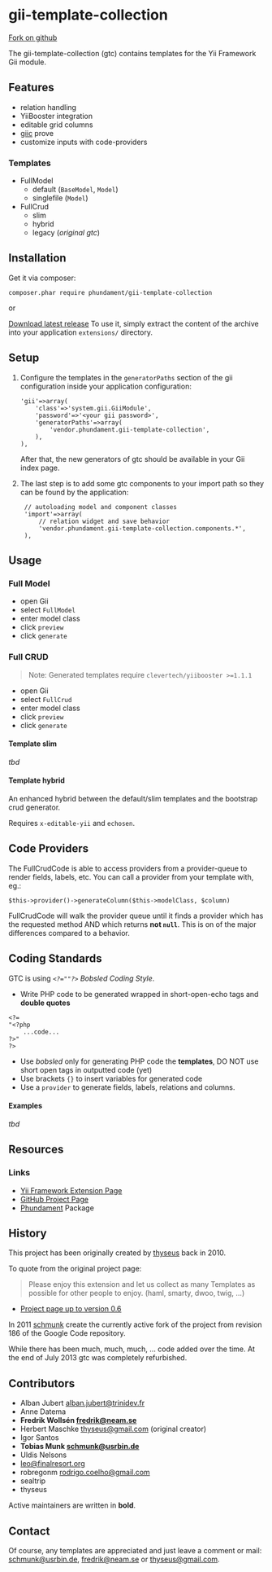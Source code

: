 gii-template-collection
=======================

[Fork on github](https://github.com/schmunk42/gii-template-collection)

The gii-template-collection (gtc) contains templates for the Yii Framework Gii module.

Features
--------

* relation handling
* YiiBooster integration
* editable grid columns
* [giic](https://github.com/schmunk42/giic) prove
* customize inputs with code-providers

### Templates

* FullModel
  * default (`BaseModel`, `Model`)
  * singlefile (`Model`)
* FullCrud 
  * slim
  * hybrid
  * legacy (*original gtc*)


Installation
------------

Get it via composer:

    composer.phar require phundament/gii-template-collection

or

[Download latest release](https://github.com/schmunk42/gii-template-collection/releases)
To use it, simply extract the content of the archive into your application 
`extensions/` directory.


Setup
-----

1. Configure the templates in the `generatorPaths` section of the gii configuration inside your application configuration:

    ```
    'gii'=>array(
        'class'=>'system.gii.GiiModule',
        'password'=>'<your gii password>',
        'generatorPaths'=>array(
            'vendor.phundament.gii-template-collection',   
        ),
    ),
   ```
   After that, the new generators of gtc should be available in your Gii index page.

2. The last step is to add some gtc components to your import path so they can be found by the application:

   ```
	// autoloading model and component classes
	'import'=>array(
		// relation widget and save behavior
		'vendor.phundament.gii-template-collection.components.*', 
	),
    ```


Usage
-----

### Full Model

* open Gii
* select `FullModel`
* enter model class
* click `preview`
* click `generate`

### Full CRUD

> Note: Generated templates require `clevertech/yiibooster >=1.1.1`

* open Gii
* select `FullCrud`
* enter model class
* click `preview`
* click `generate`

#### Template slim

*tbd*

#### Template hybrid

An enhanced hybrid between the default/slim templates and the bootstrap crud generator.

Requires `x-editable-yii` and `echosen`.


Code Providers
--------------

The FullCrudCode is able to access providers from a provider-queue to render fields, labels, etc.
You can call a provider from your template with, eg.:

    $this->provider()->generateColumn($this->modelClass, $column)
    
FullCrudCode will walk the provider queue until it finds a provider which has the requested method AND which returns **not `null`**. This is on of the major differences compared to a behavior.


Coding Standards
----------------

GTC is using *`<?=""?>` Bobsled Coding Style*.

* Write PHP code to be generated wrapped in short-open-echo tags and **double quotes** 

```
<?=
"<?php 
    ...code... 
?>"
?>
```

* Use *bobsled* only for generating PHP code the **templates**, DO NOT use short open tags in outputted code (yet)
* Use brackets `{}` to insert variables for generated code
* Use a `provider` to generate fields, labels, relations and columns.


#### Examples

*tbd*


Resources
---------

### Links

* [Yii Framework Extension Page](http://www.yiiframework.com/extension/gii-template-collection)
* [GitHub Project Page](https://github.com/schmunk42/gii-template-collection)
* [Phundament](http://phundament.com) Package


History
-------

This project has been originally created by [thyseus](http://www.yiiframework.com/user/1134/) back in 2010.

To quote from the original project page:

> Please enjoy this extension and let us collect as many Templates as possible for other people to enjoy. (haml, smarty, dwoo, twig, ...)

* [Project page up to version 0.6](http://code.google.com/p/gii-template-collection/)

In 2011 [schmunk](https://github.com/schmunk42) create the currently active fork of the project from revision 186 of the Google Code repository.

While there has been much, much, much, … code added over the time. At the end of July 2013 gtc was completely refurbished.


Contributors
------------

* Alban Jubert <alban.jubert@trinidev.fr>
* Anne Datema
* **Fredrik Wollsén <fredrik@neam.se>**
* Herbert Maschke <thyseus@gmail.com> (original creator)
* Igor Santos
* **Tobias Munk <schmunk@usrbin.de>**
* Uldis Nelsons
* leo@finalresort.org
* robregonm <rodrigo.coelho@gmail.com>
* sealtrip
* thyseus

Active maintainers are written in **bold**.


Contact
-------

Of course, any templates are appreciated and just leave a comment or mail: <schmunk@usrbin.de>, <fredrik@neam.se> or <thyseus@gmail.com>.
